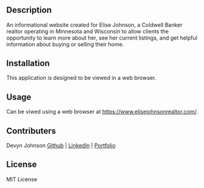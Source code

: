 # <Real-Estate-Website>

## Description

An informational website created for Elise Johnson, a Coldwell Banker realtor operating in Minnesota and Wisconsin to allow clients the opportunity to learn more about her, see her current listings, and get helpful information about buying or selling their home.

## Installation

This application is designed to be viewed in a web browser.

## Usage

Can be viwed using a web browser at <a href="https://www.elisejohnsonrealtor.com/">https://www.elisejohnsonrealtor.com/</a>.

## Contributers
<p>Devyn Johnson <a href="https://github.com/DevynJohnson">Github</a> | <a href="www.linkedin.com/in/devyn-johnson-a5259213b">LinkedIn</a> | <a href="https://devynjohnson.github.io/online-portfolio/">Portfolio</a></p>

## License

MIT License

